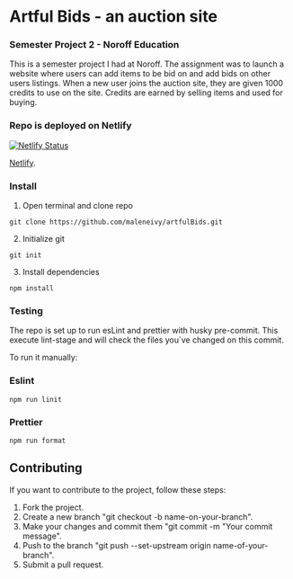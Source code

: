 # Artful Bids - an auction site

### Semester Project 2 - Noroff Education

This is a semester project I had at Noroff. The assignment was to launch a website where users can add items to be bid on and add bids on other users listings.
When a new user joins the auction site, they are given 1000 credits to use on the site. Credits are earned by selling items and used for buying.

### Repo is deployed on Netlify

[![Netlify Status](https://api.netlify.com/api/v1/badges/1f62a0b0-4890-4f93-9429-056680a6ccae/deploy-status)](https://app.netlify.com/sites/artful-bids-sm2/deploys)

[Netlify](https://artful-bids-sm2.netlify.app/).

### Install

1. Open terminal and clone repo

```
git clone https://github.com/maleneivy/artfulBids.git
```

2. Initialize git

```
git init
```

3. Install dependencies

```
npm install
```

### Testing

The repo is set up to run esLint and prettier with husky pre-commit.
This execute lint-stage and will check the files you´ve changed on this commit.

To run it manually:

### Eslint

```
npm run linit
```

### Prettier

```
npm run format
```

## Contributing

If you want to contribute to the project, follow these steps:

1. Fork the project.
2. Create a new branch "git checkout -b name-on-your-branch".
3. Make your changes and commit them "git commit -m "Your commit message".
4. Push to the branch "git push --set-upstream origin name-of-your-branch".
5. Submit a pull request.
